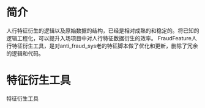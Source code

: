 # 简介
人行特征衍生的逻辑以及原始数据的结构，已经是相对成熟的和稳定的。将已知的逻辑工程化，可以提升入场项目中对人行特征数据衍生的效率。
FraudFeature人行特征衍生工具，是对anti_fraud_sys老的特征脚本做了优化和更新，删除了冗余的逻辑和代码。

# 特征衍生工具
特征衍生工具